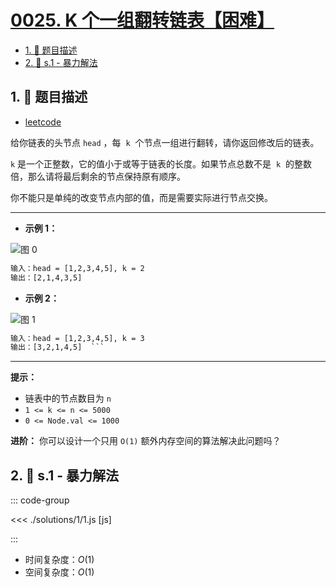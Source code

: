 # [0025. K 个一组翻转链表【困难】](https://github.com/tnotesjs/TNotes.leetcode/tree/main/notes/0025.%20K%20%E4%B8%AA%E4%B8%80%E7%BB%84%E7%BF%BB%E8%BD%AC%E9%93%BE%E8%A1%A8%E3%80%90%E5%9B%B0%E9%9A%BE%E3%80%91)

<!-- region:toc -->

- [1. 📝 题目描述](#1--题目描述)
- [2. 🎯 s.1 - 暴力解法](#2--s1---暴力解法)

<!-- endregion:toc -->

## 1. 📝 题目描述

- [leetcode](https://leetcode.cn/problems/reverse-nodes-in-k-group/)

给你链表的头节点 `head` ，每  `k`  个节点一组进行翻转，请你返回修改后的链表。

`k` 是一个正整数，它的值小于或等于链表的长度。如果节点总数不是  `k`  的整数倍，那么请将最后剩余的节点保持原有顺序。

你不能只是单纯的改变节点内部的值，而是需要实际进行节点交换。

---

- **示例 1：**

![图 0](https://cdn.jsdelivr.net/gh/tnotesjs/imgs@main/2025-09-09-21-21-00.png)

```txt
输入：head = [1,2,3,4,5], k = 2
输出：[2,1,4,3,5]
```

- **示例 2：**

![图 1](https://cdn.jsdelivr.net/gh/tnotesjs/imgs@main/2025-09-09-21-21-08.png)

````txt
输入：head = [1,2,3,4,5], k = 3
输出：[3,2,1,4,5]  ```
````

---

**提示：**

- 链表中的节点数目为 `n`
- `1 <= k <= n <= 5000`
- `0 <= Node.val <= 1000`

**进阶：** 你可以设计一个只用 `O(1)` 额外内存空间的算法解决此问题吗？

## 2. 🎯 s.1 - 暴力解法

::: code-group

<<< ./solutions/1/1.js [js]

:::

- 时间复杂度：$O(1)$
- 空间复杂度：$O(1)$
